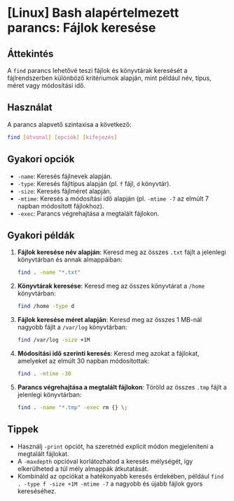 # [Linux] Bash alapértelmezett parancs: Fájlok keresése

## Áttekintés
A `find` parancs lehetővé teszi fájlok és könyvtárak keresését a fájlrendszerben különböző kritériumok alapján, mint például név, típus, méret vagy módosítási idő.

## Használat
A parancs alapvető szintaxisa a következő:

```bash
find [útvonal] [opciók] [kifejezés]
```

## Gyakori opciók
- `-name`: Keresés fájlnevek alapján.
- `-type`: Keresés fájltípus alapján (pl. `f` fájl, `d` könyvtár).
- `-size`: Keresés fájlméret alapján.
- `-mtime`: Keresés a módosítási idő alapján (pl. `-mtime -7` az elmúlt 7 napban módosított fájlokhoz).
- `-exec`: Parancs végrehajtása a megtalált fájlokon.

## Gyakori példák
1. **Fájlok keresése név alapján**:
   Keresd meg az összes `.txt` fájlt a jelenlegi könyvtárban és annak almappáiban:
   ```bash
   find . -name "*.txt"
   ```

2. **Könyvtárak keresése**:
   Keresd meg az összes könyvtárat a `/home` könyvtárban:
   ```bash
   find /home -type d
   ```

3. **Fájlok keresése méret alapján**:
   Keresd meg az összes 1 MB-nál nagyobb fájlt a `/var/log` könyvtárban:
   ```bash
   find /var/log -size +1M
   ```

4. **Módosítási idő szerinti keresés**:
   Keresd meg azokat a fájlokat, amelyeket az elmúlt 30 napban módosítottak:
   ```bash
   find . -mtime -30
   ```

5. **Parancs végrehajtása a megtalált fájlokon**:
   Töröld az összes `.tmp` fájlt a jelenlegi könyvtárban:
   ```bash
   find . -name "*.tmp" -exec rm {} \;
   ```

## Tippek
- Használj `-print` opciót, ha szeretnéd explicit módon megjeleníteni a megtalált fájlokat.
- A `-maxdepth` opcióval korlátozhatod a keresés mélységét, így elkerülheted a túl mély almappák átkutatását.
- Kombináld az opciókat a hatékonyabb keresés érdekében, például `find . -type f -size +1M -mtime -7` a nagyobb és újabb fájlok gyors kereséséhez.